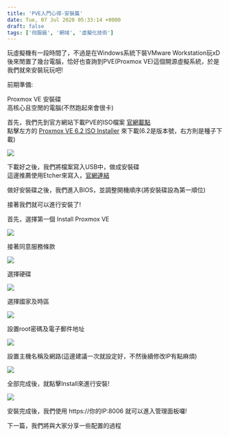 ```yaml
---
title: 'PVE入門心得-安裝篇'
date: Tue, 07 Jul 2020 05:33:14 +0000
draft: false
tags: ['伺服器', '網域', '虛擬化技術']
---
```


玩虛擬機有一段時間了，不過是在Windows系統下裝VMware Workstation玩xD  
後來閒置了幾台電腦，恰好也查詢到PVE(Proxmox VE)這個開源虛擬系統，於是 我們就來安裝玩玩吧!

前期準備:

Proxmox VE 安裝碟  
高核心且空閒的電腦(不然跑起來會很卡)

首先，我們先到官方網站下載PVE的ISO檔案 [官網載點](https://www.proxmox.com/en/downloads)  
點擊左方的 [Proxmox VE 6.2 ISO Installer](https://www.proxmox.com/en/downloads/item/proxmox-ve-6-2-iso-installer) 來下載(6.2是版本號，右方則是種子下載)

![](https://static.yiy.tw/media/blog/2020070100471381.png)

下載好之後，我們將檔案寫入USB中，做成安裝碟  
這邊推薦使用Etcher來寫入，[官網連結](https://www.balena.io/etcher/)

做好安裝碟之後，我們進入BIOS，並調整開機順序(將安裝碟設為第一順位)

接著我們就可以進行安裝了!

首先，選擇第一個 Install Proxmox VE

![](https://static.yiy.tw/media/blog/2020070705281974.png)

接著同意服務條款

![](https://static.yiy.tw/media/blog/2020070705274149.png)

選擇硬碟

![](https://static.yiy.tw/media/blog/2020070705275335.png)

選擇國家及時區

![](https://static.yiy.tw/media/blog/2020070705280757.png)

設置root密碼及電子郵件地址

![](https://static.yiy.tw/media/blog/2020070705282498.png)

設置主機名稱及網路(這邊建議一次就設定好，不然後續修改IP有點麻煩)

![](https://static.yiy.tw/media/blog/2020070705283457.png)

全部完成後，就點擊Install來進行安裝!

![](https://static.yiy.tw/media/blog/2020070705284395.png)

安裝完成後，我們使用 https://你的IP:8006 就可以進入管理面板囉!

下一篇，我們將與大家分享一些配置的過程